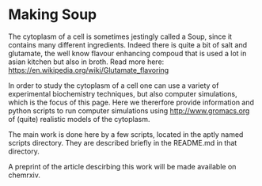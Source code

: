 # Making Soup

The cytoplasm of a cell is sometimes jestingly called a Soup, since it contains many different ingredients. Indeed there is quite a bit of salt and glutamate, the well know flavour enhancing compoud that is used a lot in asian kitchen but also in broth. Read more here: https://en.wikipedia.org/wiki/Glutamate_flavoring

In order to study the cytoplasm of a cell one can use a variety of experimental biochemistry techniques, but also computer simulations, which is the focus of this page. Here we thererfore provide information and python scripts to run computer simulations using http://www.gromacs.org of (quite) realistic models of the cytoplasm.

The main work is done here by a few scripts, located in the aptly named scripts directory. They are described briefly in the README.md in that directory.

A preprint of the article descirbing this work will be made available on chemrxiv.
